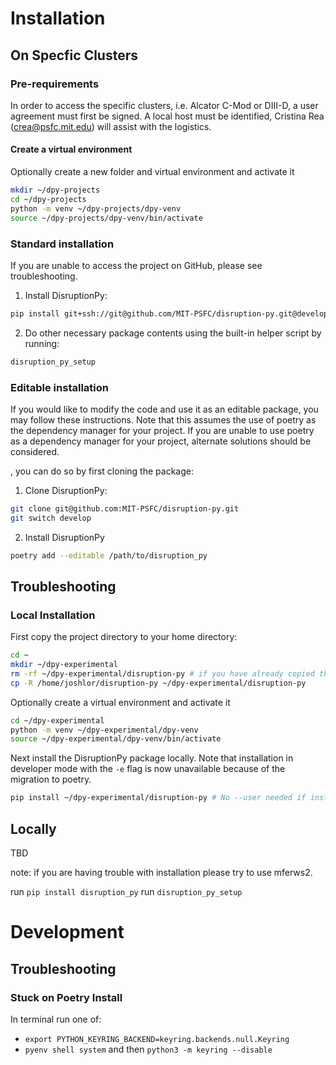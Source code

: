 # Installation  

## On Specfic Clusters

### Pre-requirements
In order to access the specific clusters, i.e. Alcator C-Mod or DIII-D, a user agreement must first be signed. A local host must be identified, Cristina Rea (<crea@psfc.mit.edu>) will assist with the logistics.

#### Create a virtual environment
Optionally create a new folder and virtual environment and activate it
```bash
mkdir ~/dpy-projects
cd ~/dpy-projects
python -m venv ~/dpy-projects/dpy-venv
source ~/dpy-projects/dpy-venv/bin/activate
```

### Standard installation  
If you are unable to access the project on GitHub, please see troubleshooting.

1. Install DisruptionPy:
```bash
pip install git+ssh://git@github.com/MIT-PSFC/disruption-py.git@develop#egg=disruption_py
```
2. Do other necessary package contents using the built-in helper script by running:
```bash
disruption_py_setup
```

### Editable installation
If you would like to modify the code and use it as an editable package, you may follow these instructions. Note that this assumes the use
of poetry as the dependency manager for your project. If you are unable to use poetry as a dependency manager for your project, alternate solutions
should be considered.

, you can do so by first cloning the package:
1. Clone DisruptionPy:
```bash
git clone git@github.com:MIT-PSFC/disruption-py.git
git switch develop
```

2. Install DisruptionPy
```bash
poetry add --editable /path/to/disruption_py
```

## Troubleshooting

### Local Installation
First copy the project directory to your home directory:
```bash
cd ~
mkdir ~/dpy-experimental
rm -rf ~/dpy-experimental/disruption-py # if you have already copied this previously
cp -R /home/joshlor/disruption-py ~/dpy-experimental/disruption-py
```

Optionally create a virtual environment and activate it
```bash
cd ~/dpy-experimental
python -m venv ~/dpy-experimental/dpy-venv
source ~/dpy-experimental/dpy-venv/bin/activate
```

Next install the DisruptionPy package locally. Note that installation in developer mode with the `-e` flag is now unavailable because of the migration to poetry.
```bash
pip install ~/dpy-experimental/disruption-py # No --user needed if installing in a virtual env
```



## Locally
TBD

note: if you are having trouble with installation please try to use mferws2.

run `pip install disruption_py`
run `disruption_py_setup`


# Development

## Troubleshooting

### Stuck on Poetry Install
In terminal run one of:
- `export PYTHON_KEYRING_BACKEND=keyring.backends.null.Keyring`
- `pyenv shell system` and then `python3 -m keyring --disable`